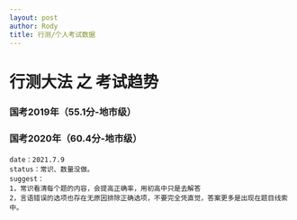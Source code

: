 ```yaml
---
layout: post
author: Rody
title: 行测/个人考试数据
---
```


# 行测大法 之 考试趋势

### 国考2019年（55.1分-地市级）



### 国考2020年（60.4分-地市级）

```
date：2021.7.9 
status：常识、数量没做。
suggest：
1，常识看清每个题的内容，会提高正确率，用初高中只是去解答
2，言语错误的选项也存在无原因排除正确选项，不要完全凭直觉，答案更多是出现在题目线索中。
```

